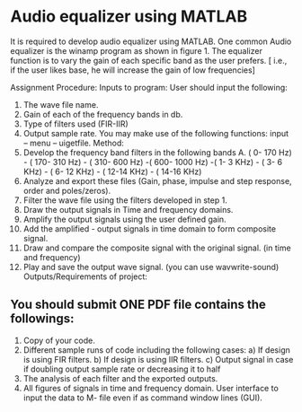 # Audio equalizer using MATLAB
It is required to develop audio equalizer using MATLAB. One common Audio equalizer is the
winamp program as shown in figure 1. The equalizer function is to vary the gain of each specific
band as the user prefers. [ i.e., if the user likes base, he will increase the gain of low frequencies]



Assignment Procedure:
Inputs to program:
User should input the following:
1) The wave file name.
2) Gain of each of the frequency bands in db.
3) Type of filters used (FIR-IIR)
4) Output sample rate.
You may make use of the following functions: input – menu – uigetfile.
Method:
1) Develop the frequency band filters in the following bands
A. ( 0- 170 Hz) - ( 170- 310 Hz) - ( 310- 600 Hz) -( 600- 1000 Hz) -( 1- 3 KHz) - ( 3- 6 KHz) - ( 6- 12
KHz) - ( 12-14 KHz) - ( 14-16 KHz)
2) Analyze and export these files (Gain, phase, impulse and step response, order and poles/zeros).
3) Filter the wave file using the filters developed in step 1.
4) Draw the output signals in Time and frequency domains.
5) Amplify the output signals using the user defined gain.
6) Add the amplified - output signals in time domain to form composite signal.
7) Draw and compare the composite signal with the original signal. (in time and frequency)
8) Play and save the output wave signal. (you can use wavwrite-sound)
Outputs/Requirements of project:

## You should submit ONE PDF file contains the followings:
1) Copy of your code.
2) Different sample runs of code including the following cases:
a) If design is using FIR filters.
b) If design is using IIR filters.
c) Output signal in case if doubling output sample rate or decreasing it to half
3) The analysis of each filter and the exported outputs.
4) All figures of signals in time and frequency domain.
User interface to input the data to M- file even if as command window lines (GUI).
